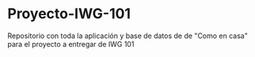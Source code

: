# Proyecto-IWG-101
Repositorio con toda la aplicación y base de datos de de "Como en casa" para el proyecto a entregar de IWG 101 
